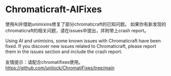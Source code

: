 # Chromaticraft-AIFixes
使用AI并借助unimixins修复了部分chromaticraft的已知问题。
如果你有新发现的chromaticraft的相关问题，请在issues中提出，并附带上crash report。

Using AI and unimixins, some known issues with Chromaticraft have been fixed. If you discover new issues related to Chromaticraft, please report them in the issues section and include the crash report.

友情提示：请配合chromatifixes使用。
https://github.com/unilock/ChromatiFixes/tree/main 
